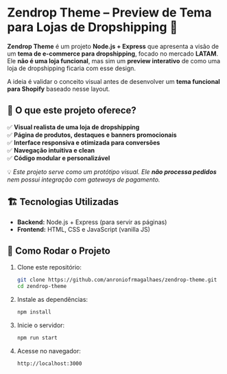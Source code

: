 # Zendrop Theme – Preview de Tema para Lojas de Dropshipping 🛒

**Zendrop Theme** é um projeto **Node.js + Express** que apresenta a visão de um **tema de e-commerce para dropshipping**, focado no mercado **LATAM**. Ele **não é uma loja funcional**, mas sim um **preview interativo** de como uma loja de dropshipping ficaria com esse design.

A ideia é validar o conceito visual antes de desenvolver um **tema funcional para Shopify** baseado nesse layout.

## 🎨 O que este projeto oferece?

✅ **Visual realista de uma loja de dropshipping**  
✅ **Página de produtos, destaques e banners promocionais**  
✅ **Interface responsiva e otimizada para conversões**  
✅ **Navegação intuitiva e clean**  
✅ **Código modular e personalizável**

💡 _Este projeto serve como um protótipo visual. Ele **não processa pedidos** nem possui integração com gateways de pagamento._

## 🏗️ Tecnologias Utilizadas

- **Backend:** Node.js + Express (para servir as páginas)
- **Frontend:** HTML, CSS e JavaScript (vanilla JS)

## 📂 Como Rodar o Projeto

1. Clone este repositório:
   ```bash
   git clone https://github.com/anroniofrmagalhaes/zendrop-theme.git
   cd zendrop-theme
   ```
2. Instale as dependências:
   ```bash
   npm install
   ```
3. Inicie o servidor:
   ```bash
   npm run start
   ```
4. Acesse no navegador:
   ```
   http://localhost:3000
   ```
